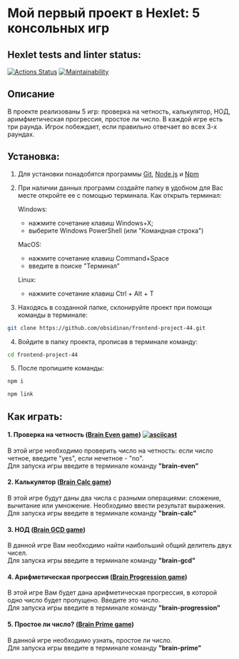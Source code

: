 # Мой первый проект в Hexlet: 5 консольных игр
## Hexlet tests and linter status:
[![Actions Status](https://github.com/obsidinan/frontend-project-44/workflows/hexlet-check/badge.svg)](https://github.com/obsidinan/frontend-project-44/actions)
[![Maintainability](https://api.codeclimate.com/v1/badges/a4d00f9dda2d3ef6273b/maintainability)](https://codeclimate.com/github/obsidinan/frontend-project-44/maintainability)

## Описание

В проекте реализованы 5 игр: проверка на четность, калькулятор, НОД, аримфметическая прогрессия, простое ли число. 
В каждой игре есть три раунда. Игрок побеждает, если правильно отвечает во всех 3-х раундах.

## Установка:
1. Для установки понадобятся программы [Git](https://git-scm.com/downloads), [Node.js](https://nodejs.org/en) и [Npm](https://www.npmjs.com/)
2. При наличии данных программ создайте папку в удобном для Вас месте откройте ее с помощью терминала. 
   Как открыть терминал:

   Windows:
      - нажмите сочетание клавиш Windows+X;
      - выберите Windows PowerShell (или "Командная строка")

   MacOS:
      - нажмите сочетание клавиш Command+Space
      - введите в поиске "Терминал"

   Linux:
      - нажмите сочетание клавиш Ctrl + Alt + T
4. Находясь в созданной папке, склонируйте проект при помощи команды в терминале: 
  ```bash
  git clone https://github.com/obsidinan/frontend-project-44.git
  ```
4. Войдите в папку проекта, прописав в терминале команду:
  ```bash
  cd frontend-project-44
  ```
5. После пропишите команды:
  ```bash
  npm i
  ```
  ```bash
  npm link
  ```

## Как играть:

#### 1. Проверка на четность ([Brain Even game](https://asciinema.org/a/610394)) [![asciicast](https://asciinema.org/a/610394.svg)](https://asciinema.org/a/610394)
   В этой игре необходимо проверить число на четность: если число четное, введите "yes", если нечетное - "no".  
   Для запуска игры введите в терминале команду **"brain-even"**

#### 2. Калькулятор ([Brain Calc game](https://asciinema.org/a/610393))
   В этой игре будут даны два числа с разными операциями: сложение, вычитание или умножение. Необходимо ввести результат выражения.  
   Для запуска игры введите в терминале команду **"brain-calc"**

#### 3. НОД ([Brain GCD game](https://asciinema.org/a/610398))
   В данной игре Вам необходимо найти наибольший общий делитель двух чисел.  
   Для запуска игры введите в терминале команду **"brain-gcd"**

#### 4. Арифметическая прогрессия ([Brain Progression game](https://asciinema.org/a/610392))
   В этой игре Вам будет дана арифметическая прогрессия, в которой одно число будет пропущено. Введите это число.  
   Для запуска игры введите в терминале команду **"brain-progression"**

#### 5. Простое ли число? ([Brain Prime game](https://asciinema.org/a/610396))
   В данной игре необходимо узнать, простое ли число.  
   Для запуска игры введите в терминале команду **"brain-prime"**
